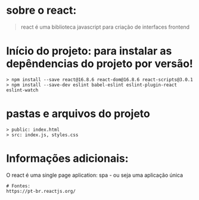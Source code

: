 # sobre o react:
>  react é uma biblioteca javascript para criação de interfaces frontend

# Início do projeto: para instalar as depêndencias do projeto por versão!
```
> npm install --save react@16.8.6 react-dom@16.8.6 react-scripts@3.0.1
> npm install --save-dev eslint babel-eslint eslint-plugin-react eslint-watch 

```

# pastas e arquivos do projeto
```
> public: index.html
> src: index.js, styles.css

```
# Informações adicionais:
O react é uma single page aplication: spa - ou seja uma aplicação única
```
# Fontes:
https://pt-br.reactjs.org/
```


